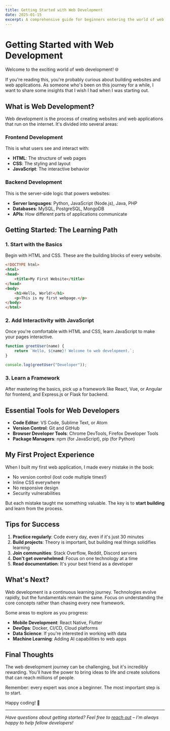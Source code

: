 ```yaml
---
title: Getting Started with Web Development
date: 2025-01-15
excerpt: A comprehensive guide for beginners entering the world of web development
---
```


# Getting Started with Web Development

Welcome to the exciting world of web development! 🌐

If you're reading this, you're probably curious about building websites and web applications. As someone who's been on this journey for a while, I want to share some insights that I wish I had when I was starting out.

## What is Web Development?

Web development is the process of creating websites and web applications that run on the internet. It's divided into several areas:

### Frontend Development
This is what users see and interact with:
- **HTML**: The structure of web pages
- **CSS**: The styling and layout
- **JavaScript**: The interactive behavior

### Backend Development
This is the server-side logic that powers websites:
- **Server languages**: Python, JavaScript (Node.js), Java, PHP
- **Databases**: MySQL, PostgreSQL, MongoDB
- **APIs**: How different parts of applications communicate

## Getting Started: The Learning Path

### 1. Start with the Basics
Begin with HTML and CSS. These are the building blocks of every website.

```html
<!DOCTYPE html>
<html>
<head>
    <title>My First Website</title>
</head>
<body>
    <h1>Hello, World!</h1>
    <p>This is my first webpage.</p>
</body>
</html>
```

### 2. Add Interactivity with JavaScript
Once you're comfortable with HTML and CSS, learn JavaScript to make your pages interactive.

```javascript
function greetUser(name) {
    return `Hello, ${name}! Welcome to web development.`;
}

console.log(greetUser("Developer"));
```

### 3. Learn a Framework
After mastering the basics, pick up a framework like React, Vue, or Angular for frontend, and Express.js or Flask for backend.

## Essential Tools for Web Developers

- **Code Editor**: VS Code, Sublime Text, or Atom
- **Version Control**: Git and GitHub
- **Browser Developer Tools**: Chrome DevTools, Firefox Developer Tools
- **Package Managers**: npm (for JavaScript), pip (for Python)

## My First Project Experience

When I built my first web application, I made every mistake in the book:
- No version control (lost code multiple times!)
- Inline CSS everywhere
- No responsive design
- Security vulnerabilities

But each mistake taught me something valuable. The key is to **start building** and learn from the process.

## Tips for Success

1. **Practice regularly**: Code every day, even if it's just 30 minutes
2. **Build projects**: Theory is important, but building real things solidifies learning
3. **Join communities**: Stack Overflow, Reddit, Discord servers
4. **Don't get overwhelmed**: Focus on one technology at a time
5. **Read documentation**: It's your best friend as a developer

## What's Next?

Web development is a continuous learning journey. Technologies evolve rapidly, but the fundamentals remain the same. Focus on understanding the core concepts rather than chasing every new framework.

Some areas to explore as you progress:
- **Mobile Development**: React Native, Flutter
- **DevOps**: Docker, CI/CD, Cloud platforms
- **Data Science**: If you're interested in working with data
- **Machine Learning**: Adding AI capabilities to web apps

## Final Thoughts

The web development journey can be challenging, but it's incredibly rewarding. You'll have the power to bring ideas to life and create solutions that can reach millions of people.

Remember: every expert was once a beginner. The most important step is to start.

Happy coding! 🚀

---

*Have questions about getting started? Feel free to [reach out](../contact.html) – I'm always happy to help fellow developers!*
